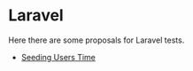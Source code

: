 # Laravel

Here there are some proposals for Laravel tests.

* [Seeding Users Time](seeding_users_time/README.md)
